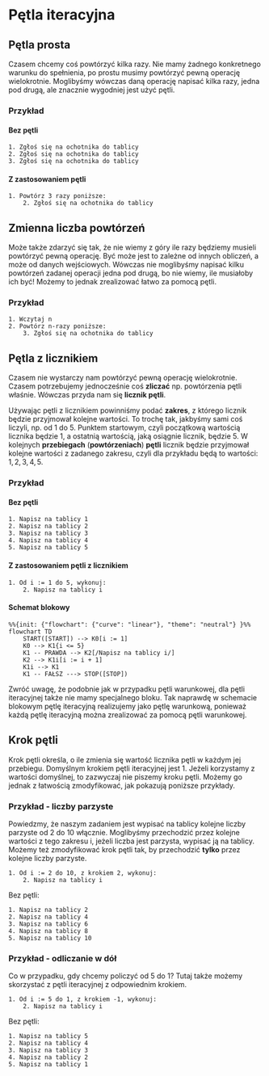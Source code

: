 # Pętla iteracyjna

## Pętla prosta

Czasem chcemy coś powtórzyć kilka razy. Nie mamy żadnego konkretnego warunku do spełnienia, po prostu musimy powtórzyć pewną operację wielokrotnie. Moglibyśmy wówczas daną operację napisać kilka razy, jedna pod drugą, ale znacznie wygodniej jest użyć pętli.

### Przykład

#### Bez pętli

```
1. Zgłoś się na ochotnika do tablicy
2. Zgłoś się na ochotnika do tablicy
3. Zgłoś się na ochotnika do tablicy
```

#### Z zastosowaniem pętli

```
1. Powtórz 3 razy poniższe:
    2. Zgłoś się na ochotnika do tablicy
```

## Zmienna liczba powtórzeń

Może także zdarzyć się tak, że nie wiemy z góry ile razy będziemy musieli powtórzyć pewną operację. Być może jest to zależne od innych obliczeń, a może od danych wejściowych. Wówczas nie moglibyśmy napisać kilku powtórzeń zadanej operacji jedna pod drugą, bo nie wiemy, ile musiałoby ich być! Możemy to jednak zrealizować łatwo za pomocą pętli.

### Przykład

```
1. Wczytaj n
2. Powtórz n-razy poniższe:
    3. Zgłoś się na ochotnika do tablicy
```

## Pętla z licznikiem

Czasem nie wystarczy nam powtórzyć pewną operację wielokrotnie. Czasem potrzebujemy jednocześnie coś **zliczać** np. powtórzenia pętli właśnie. Wówczas przyda nam się **licznik pętli**.

Używając pętli z licznikiem powinniśmy podać **zakres**, z którego licznik będzie przyjmował kolejne wartości. To trochę tak, jakbyśmy sami coś liczyli, np. od $1$ do $5$. Punktem startowym, czyli początkową wartością licznika będzie $1$, a ostatnią wartością, jaką osiągnie licznik, będzie $5$. W kolejnych **przebiegach** (**powtórzeniach**) **pętli** licznik będzie przyjmował kolejne wartości z zadanego zakresu, czyli dla przykładu będą to wartości: $1,2,3,4,5$.

### Przykład

#### Bez pętli

```
1. Napisz na tablicy 1
2. Napisz na tablicy 2
3. Napisz na tablicy 3
4. Napisz na tablicy 4
5. Napisz na tablicy 5
```

#### Z zastosowaniem pętli z licznikiem

```
1. Od i := 1 do 5, wykonuj:
    2. Napisz na tablicy i
```

#### Schemat blokowy

```mermaid
%%{init: {"flowchart": {"curve": "linear"}, "theme": "neutral"} }%%
flowchart TD
    START([START]) --> K0[i := 1]
    K0 --> K1{i <= 5}
    K1 -- PRAWDA --> K2[/Napisz na tablicy i/]
    K2 --> K1i[i := i + 1]
    K1i --> K1
    K1 -- FAŁSZ ---> STOP([STOP])
```

Zwróć uwagę, że podobnie jak w przypadku pętli warunkowej, dla pętli iteracyjnej także nie mamy specjalnego bloku. Tak naprawdę w schemacie blokowym pętlę iteracyjną realizujemy jako pętlę warunkową, ponieważ każdą pętlę iteracyjną można zrealizować za pomocą pętli warunkowej.

## Krok pętli

Krok pętli określa, o ile zmienia się wartość licznika pętli w każdym jej przebiegu. Domyślnym krokiem pętli iteracyjnej jest $1$. Jeżeli korzystamy z wartości domyślnej, to zazwyczaj nie piszemy kroku pętli. Możemy go jednak z łatwością zmodyfikować, jak pokazują poniższe przykłady.

### Przykład - liczby parzyste

Powiedzmy, że naszym zadaniem jest wypisać na tablicy kolejne liczby parzyste od $2$ do $10$ włącznie. Moglibyśmy przechodzić przez kolejne wartości z tego zakresu i, jeżeli liczba jest parzysta, wypisać ją na tablicy. Możemy też zmodyfikować krok pętli tak, by przechodzić **tylko** przez kolejne liczby parzyste.

```
1. Od i := 2 do 10, z krokiem 2, wykonuj:
    2. Napisz na tablicy i
```

Bez pętli:

```
1. Napisz na tablicy 2
2. Napisz na tablicy 4
3. Napisz na tablicy 6
4. Napisz na tablicy 8
5. Napisz na tablicy 10
```

### Przykład - odliczanie w dół

Co w przypadku, gdy chcemy policzyć od $5$ do $1$? Tutaj także możemy skorzystać z pętli iteracyjnej z odpowiednim krokiem.

```
1. Od i := 5 do 1, z krokiem -1, wykonuj:
    2. Napisz na tablicy i
```

Bez pętli:

```
1. Napisz na tablicy 5
2. Napisz na tablicy 4
3. Napisz na tablicy 3
4. Napisz na tablicy 2
5. Napisz na tablicy 1
```
